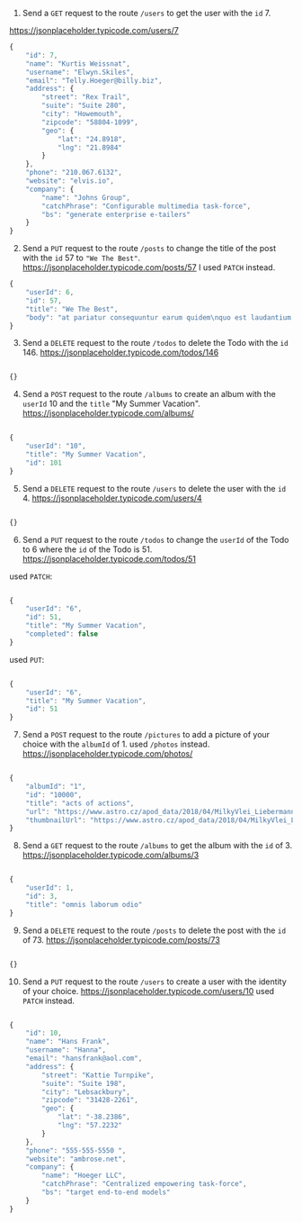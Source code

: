 1.  Send a `GET` request to the route `/users` to get the user with the `id` 7.

https://jsonplaceholder.typicode.com/users/7
```js
{
    "id": 7,
    "name": "Kurtis Weissnat",
    "username": "Elwyn.Skiles",
    "email": "Telly.Hoeger@billy.biz",
    "address": {
        "street": "Rex Trail",
        "suite": "Suite 280",
        "city": "Howemouth",
        "zipcode": "58804-1099",
        "geo": {
            "lat": "24.8918",
            "lng": "21.8984"
        }
    },
    "phone": "210.067.6132",
    "website": "elvis.io",
    "company": {
        "name": "Johns Group",
        "catchPhrase": "Configurable multimedia task-force",
        "bs": "generate enterprise e-tailers"
    }
}
```

2.  Send a `PUT` request to the route `/posts` to change the title of the post with the `id` 57 to `"We The Best"`.
https://jsonplaceholder.typicode.com/posts/57
I used `PATCH` instead.

```js
{
    "userId": 6,
    "id": 57,
    "title": "We The Best",
    "body": "at pariatur consequuntur earum quidem\nquo est laudantium soluta voluptatem\nqui ullam et est\net cum voluptas voluptatum repellat est"
}

```


3.  Send a `DELETE` request to the route `/todos` to delete the Todo with the `id` 146.
https://jsonplaceholder.typicode.com/todos/146

```js

{}

```


4.  Send a `POST` request to the route `/albums` to create an album with the `userId` 10 and the `title` "My Summer Vacation".
https://jsonplaceholder.typicode.com/albums/

```js

{
    "userId": "10",
    "title": "My Summer Vacation",
    "id": 101
}

```


5.  Send a `DELETE` request to the route `/users` to delete the user with the `id` 4.
https://jsonplaceholder.typicode.com/users/4

```js

{}

```


6.  Send a `PUT` request to the route `/todos` to change the `userId` of the Todo to 6 where the `id` of the Todo is 51.
https://jsonplaceholder.typicode.com/todos/51

used `PATCH`:
```js

{
    "userId": "6",
    "id": 51,
    "title": "My Summer Vacation",
    "completed": false
}

```

used `PUT`:
```js

{
    "userId": "6",
    "title": "My Summer Vacation",
    "id": 51
}

```


7.  Send a `POST` request to the route `/pictures`  to add a picture of your choice with the `albumId` of 1.
used `/photos` instead.
https://jsonplaceholder.typicode.com/photos/

```js

{
    "albumId": "1",
    "id": "10000",
    "title": "acts of actions",
    "url": "https://www.astro.cz/apod_data/2018/04/MilkyVlei_Liebermann_4000.jpg",
    "thumbnailUrl": "https://www.astro.cz/apod_data/2018/04/MilkyVlei_Liebermann_4000.jpg"
}


```




8.  Send a `GET` request to the route `/albums` to get the album with the `id` of 3.
https://jsonplaceholder.typicode.com/albums/3

```js

{
    "userId": 1,
    "id": 3,
    "title": "omnis laborum odio"
}

```


9.  Send a `DELETE` request to the route `/posts` to delete the post with the `id` of 73.
https://jsonplaceholder.typicode.com/posts/73

```js

{}

```


10. Send a `PUT` request to the route `/users` to create a user with the identity of your choice.
https://jsonplaceholder.typicode.com/users/10
used `PATCH` instead.

```js

{
    "id": 10,
    "name": "Hans Frank",
    "username": "Hanna",
    "email": "hansfrank@aol.com",
    "address": {
        "street": "Kattie Turnpike",
        "suite": "Suite 198",
        "city": "Lebsackbury",
        "zipcode": "31428-2261",
        "geo": {
            "lat": "-38.2386",
            "lng": "57.2232"
        }
    },
    "phone": "555-555-5550 ",
    "website": "ambrose.net",
    "company": {
        "name": "Hoeger LLC",
        "catchPhrase": "Centralized empowering task-force",
        "bs": "target end-to-end models"
    }
}

```
